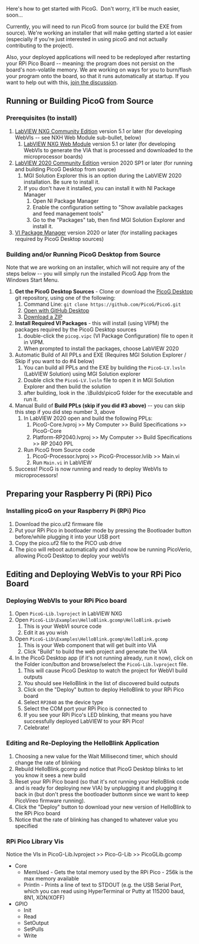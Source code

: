 Here's how to get started with PicoG.  Don't worry, it'll be much easier, soon...

Currently, you will need to run PicoG from source (or build the EXE from source). We're working an installer that will make getting started a lot easier (especially if you're just interested in using picoG and not actually contributing to the project).

Also, your deployed applications will need to be redeployed after restarting your RPi Pico Board -- meaning: the program does not persist on the board's non-volatile memory. We are working on ways for you to burn/flash your program onto the board, so that it runs automatically at startup. If you want to help out with this, [join the discussion](https://github.com/PicoG/PicoG/discussions).

## Running or Building PicoG from Source

### Prerequisites (to install)

1.  [LabVIEW NXG Community Edition](https://www.ni.com/en-us/support/downloads/software-products/download.labview-nxg-community.html#370014) version 5.1 or later (for developing WebVIs -- see NXH Web Module sub-bullet, below)
    1.  [LabVIEW NXG Web Module](https://www.ni.com/en-us/support/downloads/software-products/download.labview-nxg-web-module.html#369493) version 5.1 or later (for developing WebVIs to generate the VIA that is processed and downloaded to the microprocessor boards)
2.  [LabVIEW 2020 Community Edition](https://www.ni.com/en-us/support/downloads/software-products/download.labview-community.html#370001) version 2020 SP1 or later (for running and building PicoG Desktop from source)
    1.  MGI Solution Explorer this is an option during the LabVIEW 2020 installation. Be sure to install it.
    2.  If you don't have it installed, you can install it with NI Package Manager
        1.  Open NI Package Manager
        2.  Enable the configuration setting to "Show available packages and feed management tools"
        3.  Go to the "Packages" tab, then find MGI Solution Explorer and install it.
3.  [VI Package Manager](vipm.io/desktop) version 2020 or later (for installing packages required by PicoG Desktop sources)

### Building and/or Running PicoG Desktop from Source

Note that we are working on an installer, which will not require any of the steps below -- you will simply run the installed PicoG App from the Windows Start Menu.

1.  **Get the PicoG Desktop Sources** - Clone or download the [PicoG Desktop](https://github.com/PicoG/PicoG) git repository, using one of the following:
    1.  Command Line: `git clone https://github.com/PicoG/PicoG.git`
    2.  [Open with GitHub Desktop](x-github-client://openRepo/https://github.com/PicoG/PicoG)
    3.  [Download a ZIP](https://github.com/PicoG/PicoG/archive/refs/heads/main.zip)
2.  **Install Required VI Packages** - this will install (using VIPM) the packages required by the PicoG Desktop sources
    1.  double-click the `picog.vipc` (VI Package Configuration) file to open it in VIPM.
    2.  When prompted to install the packages, choose LabVIEW 2020
3.  Automatic Build of All PPLs and EXE (Requires MGI Solution Explorer / Skip if you want to do #4 below)
    1.  You can build all PPLs and the EXE by building the `PicoG-LV.lvsln` (LabVIEW Solution) using MGI Solution explorer
    2.  Double click the `PicoG-LV.lvsln` file to open it in MGI Solution Explorer and then build the solution
    3.  after building, look in the .\\Builds\\picoG folder for the executable and run it.
4.  Manual Build of **Build PPLs (skip if you did #3 above)** -- you can skip this step if you did step number 3, above
    1.  In LabVIEW 2020 open and build the following PPLs:
        1.  PicoG-Core.lvproj >> My Computer >> Build Specifications >> PicoG-Core
        2.  Platform-RP2040.lvproj >> My Computer >> Build Specifications >> RP 2040 PPL
    2.  Run PicoG from Source code
        1.  PicoG-Processor.lvproj >> PicoG-Processor.lvlib >> Main.vi
        2.  Run `Main.vi` in LabVIEW
5.  Success! PicoG is now running and ready to deploy WebVIs to microprocessors!

## Preparing your Raspberry Pi (RPi) Pico

### Installing picoG on your Raspberry Pi (RPi) Pico

1.  Download the pico.uf2 firmware file
2.  Put your RPi Pico in bootloader mode by pressing the Bootloader button before/while plugging it into your USB port
3.  Copy the pico.uf2 file to the PICO usb drive
4.  The pico will reboot automatically and should now be running PicoVerio, allowing PicoG Desktop to deploy your webVIs

## Editing and Deploying WebVis to your RPi Pico Board

### Deploying WebVIs to your RPi Pico board

1.  Open `PicoG-Lib.lvproject` in LabVIEW NXG
2.  Open `PicoG-Lib\Examples\HelloBlink.gcomp\HelloBlink.gviweb`
    1.  This is your WebVI source code
    2.  Edit it as you wish
3.  Open `PicoG-Lib\Examples\HelloBlink.gcomp\HelloBlink.gcomp`
    1.  This is your Web component that will get built into VIA
    2.  Click "Build" to build the web project and generate the VIA
4.  In the PicoG Desktop app (if it's not running already, run it now), click on the Folder icon/button and browse/select the `PicoG-Lib.lvproject` file.
    1.  This will cause PicoG Desktop to watch the project for WebVI build outputs
    2.  You should see HelloBlink in the list of discovered build outputs
    3.  Click on the "Deploy" button to deploy HelloBlink to your RPi Pico board
    4.  Select `RP2040` as the device type
    5.  Select the COM port your RPi Pico is connected to
    6.  If you see your RPi Pico's LED blinking, that means you have successfully deployed LabVIEW to your RPi Pico!
    7.  Celebrate!

### Editing and Re-Deploying the HelloBlink Application

1.  Choosing a new value for the Wait Millisecond timer, which should change the rate of blinking
2.  Rebuild HelloBlink.gcomp and notice that PicoG Desktop blinks to let you know it sees a new build
3.  Reset your RPi Pico board (so that it's not running your HelloBlink code and is ready for deploying new VIA) by unplugging it and plugging it back in (but don't press the bootloader buttonm since we want to keep PicoVireo firmware running).
4.  Click the "Deploy" button to download your new version of HelloBlink to the RPi Pico board
5.  Notice that the rate of blinking has changed to whatever value you specified

### RPi Pico Library Vis

Notice the VIs in PicoG-Lib.lvproject >> Pico-G-Lib >> PicoGLib.gcomp

*   Core
    *   MemUsed - Gets the total memory used by the RPi Pico - 256k is the max memory available
    *   Println - Prints a line of text to STDOUT (e.g. the USB Serial Port, which you can read using HyperTerminal or Putty at 115200 baud, 8N1, XON/XOFF)
*   GPIO
    *   Init
    *   Read
    *   SetOutput
    *   SetPulls
    *   Write
